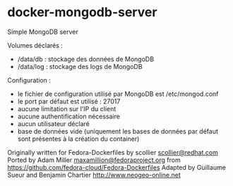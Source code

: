 # docker-mongodb-server
Simple MongoDB server

Volumes déclarés :
- /data/db : stockage des données de MongoDB
- /data/log : stockage des logs de MongoDB

Configuration :
- le fichier de configuration utilisé par MongoDB est /etc/mongod.conf
- le port par défaut est utilisé : 27017
- aucune limitation sur l'IP du client
- aucune authentification nécessaire
- aucun utilisateur déclaré
- base de données vide (uniquement les bases de données par défaut sont présentes à la création du container)



Originally written for Fedora-Dockerfiles by scollier <scollier@redhat.com>
Ported by Adam Miller <maxamillion@fedoraproject.org> from https://github.com/fedora-cloud/Fedora-Dockerfiles
Adapted by Guillaume Sueur and Benjamin Chartier http://www.neogeo-online.net